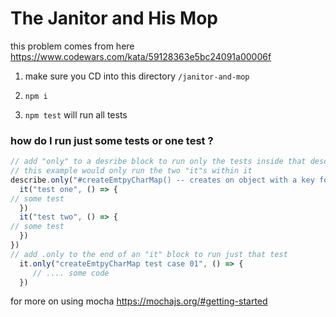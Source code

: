 # The Janitor and His Mop

this problem comes from here https://www.codewars.com/kata/59128363e5bc24091a00006f

1) make sure you CD into this directory `/janitor-and-mop`

1) `npm i`

1) `npm test`  will run all tests

### how do I run just some tests or one test ? 

```js
// add "only" to a desribe block to run only the tests inside that describe block
// this example would only run the two "it"s within it
describe.only("#createEmtpyCharMap() -- creates on object with a key for each unique letter. the value of each key is an empty array ", () => {
  it("test one", () => {
// some test
  })
  it("test two", () => {
// some test
  })
})
// add .only to the end of an "it" block to run just that test
  it.only("createEmtpyCharMap test case 01", () => {
     // .... some code
  })
```

for more on using mocha https://mochajs.org/#getting-started


